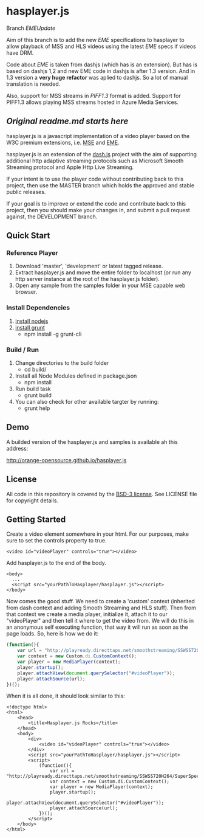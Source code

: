 # hasplayer.js

Branch *EMEUpdate*

Aim of this branch is to add the new *EME* specifications to hasplayer to allow playback of MSS and HLS videos using the latest *EME* specs if videos have DRM.

Code about *EME* is taken from dashjs (which has is an extension). But has is based on dashjs 1,2 and new EME code in dashjs is after 1.3 version. And in 1.3 version a **very huge refactor** was aplied to dashjs. So a lot of manual translation is needed.

Also, support for MSS streams in *PIFF1.3* format is added. Support for PIFF1.3 allows playing MSS streams hosted in Azure Media Services.


*Original readme.md starts here*
-------------------------------------

hasplayer.js is a javascript implementation of a video player based on the W3C premium extensions, i.e. [MSE](https://dvcs.w3.org/hg/html-media/raw-file/tip/media-source/media-source.html) and [EME](https://dvcs.w3.org/hg/html-media/raw-file/tip/encrypted-media/encrypted-media.html).

hasplayer.js is an extension of the [dash.js](https://github.com/Dash-Industry-Forum/dash.js) project with the aim of supporting additional http adaptive streaming protocols such as Microsoft Smooth Streaming protocol and Apple Http Live Streaming.

If your intent is to use the player code without contributing back to this project, then use the MASTER branch which holds the approved and stable public releases.

If your goal is to improve or extend the code and contribute back to this project, then you should make your changes in, and submit a pull request against, the DEVELOPMENT branch.

## Quick Start

### Reference Player

1. Download 'master', 'development' or latest tagged release.
2. Extract hasplayer.js and move the entire folder to localhost (or run any http server instance at the root of the hasplayer.js folder).
3. Open any sample from the samples folder in your MSE capable web browser.

### Install Dependencies

1. [install nodejs](http://nodejs.org/)
2. [install grunt](http://gruntjs.com/getting-started)
    * npm install -g grunt-cli

### Build / Run

1. Change directories to the build folder
    * cd build/
2. Install all Node Modules defined in package.json
    * npm install
3. Run build task
    * grunt build
4. You can also check for other available targter by running:
    * grunt help

## Demo

A builded version of the hasplayer.js and samples is available ah this address:

http://orange-opensource.github.io/hasplayer.js

## License

All code in this repository is covered by the [BSD-3 license](http://opensource.org/licenses/BSD-3-Clause).
See LICENSE file for copyright details.


## Getting Started
Create a video element somewhere in your html. For our purposes, make sure to set the controls property to true.
```
<video id="videoPlayer" controls="true"></video>
```
Add hasplayer.js to the end of the body.
```
<body>
  ...
  <script src="yourPathToHasplayer/hasplayer.js"></script>
</body>
```
Now comes the good stuff. We need to create a 'custom' context (inherited from dash context and adding Smooth Streaming and HLS stuff). Then from that context we create a media player, initialize it, attach it to our "videoPlayer" and then tell it where to get the video from. We will do this in an anonymous self executing function, that way it will run as soon as the page loads. So, here is how we do it:
``` js
(function(){
    var url = "http://playready.directtaps.net/smoothstreaming/SSWSS720H264/SuperSpeedway_720.ism/Manifest";
    var context = new Custom.di.CustomContext();
    var player = new MediaPlayer(context);
    player.startup();
    player.attachView(document.querySelector("#videoPlayer"));
    player.attachSource(url);
})();
```

When it is all done, it should look similar to this:
```
<!doctype html>
<html>
    <head>
        <title>Hasplayer.js Rocks</title>
    </head>
    <body>
        <div>
            <video id="videoPlayer" controls="true"></video>
        </div>
        <script src="yourPathToHasplayer/hasplayer.js"></script>
        <script>
            (function(){
                var url = "http://playready.directtaps.net/smoothstreaming/SSWSS720H264/SuperSpeedway_720.ism/Manifest";
                var context = new Custom.di.CustomContext();
                var player = new MediaPlayer(context);
                player.startup();
                player.attachView(document.querySelector("#videoPlayer"));
                player.attachSource(url);
            })();
        </script>
    </body>
</html>
```
